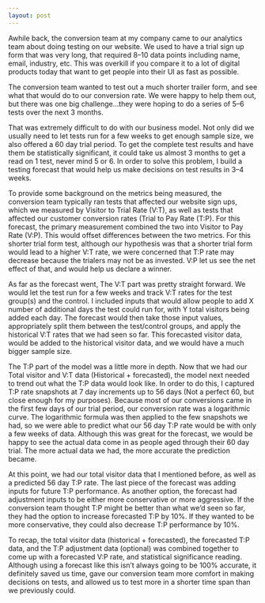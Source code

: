 ```yaml
---
layout: post
---
```

Awhile back, the conversion team at my company came to our analytics team about doing testing on our website. We used to have a trial sign up form that was very long, that required 8–10 data points including name, email, industry, etc. This was overkill if you compare it to a lot of digital products today that want to get people into their UI as fast as possible.

The conversion team wanted to test out a much shorter trailer form, and see what that would do to our conversion rate. We were happy to help them out, but there was one big challenge…they were hoping to do a series of 5–6 tests over the next 3 months.

That was extremely difficult to do with our business model. Not only did we usually need to let tests run for a few weeks to get enough sample size, we also offered a 60 day trial period. To get the complete test results and have them be statistically significant, it could take us almost 3 months to get a read on 1 test, never mind 5 or 6. In order to solve this problem, I build a testing forecast that would help us make decisions on test results in 3–4 weeks.

To provide some background on the metrics being measured, the conversion team typically ran tests that affected our website sign ups, which we measured by Visitor to Trial Rate (V:T), as well as tests that affected our customer conversion rates (Trial to Pay Rate (T:P). For this forecast, the primary measurement combined the two into Visitor to Pay Rate (V:P). This would offset differences between the two metrics. For this shorter trial form test, although our hypothesis was that a shorter trial form would lead to a higher V:T rate, we were concerned that T:P rate may decrease because the trialers may not be as invested. V:P let us see the net effect of that, and would help us declare a winner.

As far as the forecast went, The V:T part was pretty straight forward. We would let the test run for a few weeks and track V:T rates for the test group(s) and the control. I included inputs that would allow people to add X number of additional days the test could run for, with Y total visitors being added each day. The forecast would then take those input values, appropriately split them between the test/control groups, and apply the historical V:T rates that we had seen so far. This forecasted visitor data, would be added to the historical visitor data, and we would have a much bigger sample size.

The T:P part of the model was a little more in depth. Now that we had our Total visitor and V:T data (Historical + forecasted), the model next needed to trend out what the T:P data would look like. In order to do this, I captured T:P rate snapshots at 7 day increments up to 56 days (Not a perfect 60, but close enough for my purposes). Because most of our conversions came in the first few days of our trial period, our conversion rate was a logarithmic curve. The logarithmic formula was then applied to the few snapshots we had, so we were able to predict what our 56 day T:P rate would be with only a few weeks of data. Although this was great for the forecast, we would be happy to see the actual data come in as people aged through their 60 day trial. The more actual data we had, the more accurate the prediction became.

At this point, we had our total visitor data that I mentioned before, as well as a predicted 56 day T:P rate. The last piece of the forecast was adding inputs for future T:P performance. As another option, the forecast had adjustment inputs to be either more conservative or more aggressive. If the conversion team thought T:P might be better than what we’d seen so far, they had the option to increase forecasted T:P by 10%. If they wanted to be more conservative, they could also decrease T:P performance by 10%.

To recap, the total visitor data (historical + forecasted), the forecasted T:P data, and the T:P adjustment data (optional) was combined together to come up with a forecasted V:P rate, and statistical significance reading. Although using a forecast like this isn’t always going to be 100% accurate, it definitely saved us time, gave our conversion team more comfort in making decisions on tests, and allowed us to test more in a shorter time span than we previously could.
